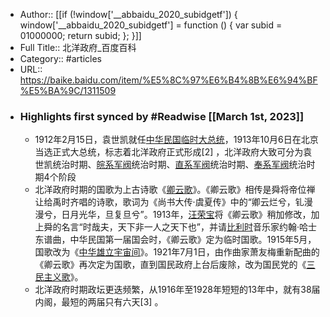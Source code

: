 - Author:: [[if (!window['__abbaidu_2020_subidgetf']) { window['__abbaidu_2020_subidgetf'] = function () { var subid = 01000000; return subid; }; }]]
- Full Title:: 北洋政府_百度百科
- Category:: #articles
- URL:: https://baike.baidu.com/item/%E5%8C%97%E6%B4%8B%E6%94%BF%E5%BA%9C/1311509
- ### Highlights first synced by #Readwise [[March 1st, 2023]]
    - 1912年2月15日，袁世凯就任[中华民国临时大总统](/item/%E4%B8%AD%E5%8D%8E%E6%B0%91%E5%9B%BD%E4%B8%B4%E6%97%B6%E5%A4%A7%E6%80%BB%E7%BB%9F/1930082?fromModule=lemma_inlink)，1913年10月6日在北京当选正式大总统，标志着北洋政府正式形成[2]
      ，北洋政府大致可分为袁世凯统治时期、[皖系军阀](/item/%E7%9A%96%E7%B3%BB%E5%86%9B%E9%98%80/424862?fromModule=lemma_inlink)统治时期、[直系军阀](/item/%E7%9B%B4%E7%B3%BB%E5%86%9B%E9%98%80/424844?fromModule=lemma_inlink)统治时期、[奉系军阀](/item/%E5%A5%89%E7%B3%BB%E5%86%9B%E9%98%80/424898?fromModule=lemma_inlink)统治时期4个阶段
    - 北洋政府时期的国歌为上古诗歌《[卿云歌](/item/%E5%8D%BF%E4%BA%91%E6%AD%8C?fromModule=lemma_inlink)》。《卿云歌》相传是舜将帝位禅让给禹时齐唱的诗歌，歌词为《尚书大传·虞夏传》中的“卿云烂兮，钆漫漫兮，日月光华，旦复旦兮”。1913年，[汪荣宝](/item/%E6%B1%AA%E8%8D%A3%E5%AE%9D?fromModule=lemma_inlink)将《卿云歌》稍加修改，加上舜的名言“时哉夫，天下非一人之天下也”，并请[比利时](/item/%E6%AF%94%E5%88%A9%E6%97%B6?fromModule=lemma_inlink)音乐家约翰·哈士东谱曲，中华民国第一届国会时，《卿云歌》定为临时国歌。1915年5月，国歌改为《[中华雄立宇宙间](/item/%E4%B8%AD%E5%8D%8E%E9%9B%84%E7%AB%8B%E5%AE%87%E5%AE%99%E9%97%B4?fromModule=lemma_inlink)》。1921年7月1日，由作曲家萧友梅重新配曲的《卿云歌》再次定为国歌，直到国民政府上台后废除，改为国民党的《[三民主义歌](/item/%E4%B8%89%E6%B0%91%E4%B8%BB%E4%B9%89%E6%AD%8C?fromModule=lemma_inlink)》。
    - 北洋政府时期政坛更迭频繁，从1916年至1928年短短的13年中，就有38届内阁，最短的两届只有六天[3]
      。
